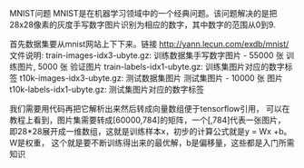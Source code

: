 


MNIST问题
MNIST是在机器学习领域中的一个经典问题。该问题解决的是把28x28像素的灰度手写数字图片识别为相应的数字，其中数字的范围从0到9.



首先数据集要从mnist网站上下下来。链接 http://yann.lecun.com/exdb/mnist/
文件说明:
train-images-idx3-ubyte.gz: 训练数据集手写数字图片  - 55000 张 训练图片, 5000 张 验证图片
train-labels-idx1-ubyte.gz: 训练集图片对应的数字标签
t10k-images-idx3-ubyte.gz: 测试数据集图片 测试集图片 - 10000 张 图片
t10k-labels-idx1-ubyte.gz: 测试集图片对应的数字标签

我们需要用代码再把它解析出来然后转成向量数组便于tensorflow引用，
可以在教程上看到，图片集需要转成[60000,784]的矩阵，一个[,784]代表一张图片，
即28*28展开成一维数组，这就是训练样本x，初步的计算公式就是y = Wx +b。W是权重，
这个就是要不断训练得出来的最优解，b是偏移量，这些都是入门所需知识